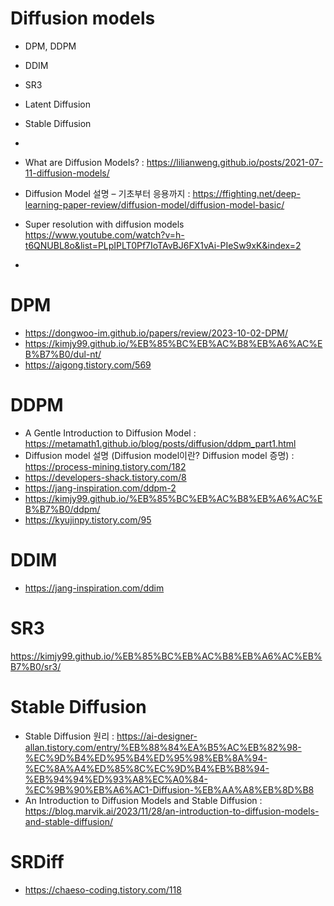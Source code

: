 # Diffusion models
- DPM, DDPM
- DDIM
- SR3
- Latent Diffusion
- Stable Diffusion
-

- What are Diffusion Models? : https://lilianweng.github.io/posts/2021-07-11-diffusion-models/
- Diffusion Model 설명 – 기초부터 응용까지 : https://ffighting.net/deep-learning-paper-review/diffusion-model/diffusion-model-basic/
- Super resolution with diffusion models https://www.youtube.com/watch?v=h-t6QNUBL8o&list=PLpIPLT0Pf7IoTAvBJ6FX1vAi-PIeSw9xK&index=2

- 
# DPM
- https://dongwoo-im.github.io/papers/review/2023-10-02-DPM/
- https://kimjy99.github.io/%EB%85%BC%EB%AC%B8%EB%A6%AC%EB%B7%B0/dul-nt/
- https://aigong.tistory.com/569

# DDPM
- A Gentle Introduction to Diffusion Model : https://metamath1.github.io/blog/posts/diffusion/ddpm_part1.html
- Diffusion model 설명 (Diffusion model이란? Diffusion model 증명) : https://process-mining.tistory.com/182  
- https://developers-shack.tistory.com/8
- https://jang-inspiration.com/ddpm-2
- https://kimjy99.github.io/%EB%85%BC%EB%AC%B8%EB%A6%AC%EB%B7%B0/ddpm/
- https://kyujinpy.tistory.com/95

# DDIM
- https://jang-inspiration.com/ddim

# SR3
https://kimjy99.github.io/%EB%85%BC%EB%AC%B8%EB%A6%AC%EB%B7%B0/sr3/

# Stable Diffusion
- Stable Diffusion 원리 : https://ai-designer-allan.tistory.com/entry/%EB%88%84%EA%B5%AC%EB%82%98-%EC%9D%B4%ED%95%B4%ED%95%98%EB%8A%94-%EC%8A%A4%ED%85%8C%EC%9D%B4%EB%B8%94-%EB%94%94%ED%93%A8%EC%A0%84-%EC%9B%90%EB%A6%AC1-Diffusion-%EB%AA%A8%EB%8D%B8
- An Introduction to Diffusion Models and Stable Diffusion : https://blog.marvik.ai/2023/11/28/an-introduction-to-diffusion-models-and-stable-diffusion/

# SRDiff
- https://chaeso-coding.tistory.com/118
